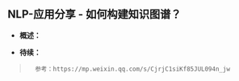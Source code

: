 ## NLP-应用分享 - 如何构建知识图谱？
- **概述：**
>
>
>
>
>
>
>
>
>
>
>

- **待续：**
>       参考：https://mp.weixin.qq.com/s/CjrjC1siKf85JUL094n_jw
>
>
>
>
>
>
>
